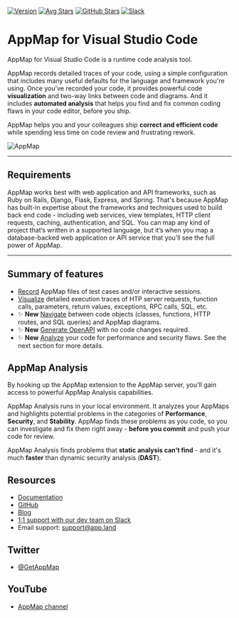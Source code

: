 [![Version](https://img.shields.io/visual-studio-marketplace/v/appland.appmap)](https://marketplace.visualstudio.com/items?itemName=appland.appmap)
[![Avg Stars](https://img.shields.io/visual-studio-marketplace/stars/appland.appmap)](https://marketplace.visualstudio.com/items?itemName=appland.appmap)
[![GitHub Stars](https://img.shields.io/github/stars/applandinc/vscode-appland?style=social)](https://marketplace.visualstudio.com/items?itemName=appland.appmap)
[![Slack](https://img.shields.io/badge/Slack-Join%20the%20community-green)](https://appmap.io/slack)

# AppMap for Visual Studio Code

AppMap for Visual Studio Code is a runtime code analysis tool.

AppMap records detailed traces of your code, using a simple configuration that includes many useful
defaults for the language and framework you're using. Once you've recorded your code, it provides
powerful code **visualization** and two-way links between code and diagrams. And it includes
**automated analysis** that helps you find and fix common coding flaws in your code editor, before
you ship.

AppMap helps you and your colleagues ship **correct and efficient code** while spending less time on
code review and frustrating rework.

![AppMap](https://vscode-appmap.s3.us-east-2.amazonaws.com/media/vscode-sidebyside.png)

---

## Requirements

AppMap works best with web application and API frameworks, such as Ruby on Rails, Django, Flask,
Express, and Spring. That's because AppMap has built-in expertise about the frameworks and
techniques used to build back end code - including web services, view templates, HTTP client
requests, caching, authentication, and SQL. You can map any kind of project that’s written in a
supported language, but it’s when you map a database-backed web application or API service that
you’ll see the full power of AppMap.

---

## Summary of features

- [Record](https://www.youtube.com/watch?v=-TWop5gpsFA) AppMap files of test cases and/or
  interactive sessions.
- [Visualize](https://www.youtube.com/watch?v=LM8zqPUVlhI) detailed execution traces of HTP server
  requests, function calls, parameters, return values, exceptions, RPC calls, SQL, etc.
- &#x2728; **New** [Navigate](https://www.youtube.com/watch?v=_BiumbIh3-E) between code objects
  (classes, functions, HTTP routes, and SQL queries) and AppMap diagrams.
- &#x2728; **New** [Generate OpenAPI](https://www.youtube.com/watch?v=kPsTWA1AxmM&t=92s) with no
  code changes required.
- &#x2728; **New** [Analyze](https://www.youtube.com/watch?v=eAvPX5PFp7o) your code for performance
  and security flaws. See the next section for more details.

## AppMap Analysis

By hooking up the AppMap extension to the AppMap server, you'll gain access to powerful AppMap
Analysis capabilities.

AppMap Analysis runs in your local environment. It analyzes your AppMaps and highlights potential
problems in the categories of **Performance**, **Security**, and **Stability**. AppMap finds these
problems as you code, so you can investigate and fix them right away - **before you commit** and
push your code for review.

AppMap Analysis finds problems that **static analysis can't find** - and it's much **faster** than
dynamic security analysis (**DAST**).

## Resources

- [Documentation](https://appmap.io/docs/appmap-overview.html)
- [GitHub](https://github.com/applandinc)
- [Blog](https://appmap.io/blog/)
- [1:1 support with our dev team on Slack](https://appmap.io/slack)
- Email support: [support@app.land](mailto:support@appmap.io)

## Twitter

- [@GetAppMap](https://twitter.com/getappmap)

## YouTube

- [AppMap channel](https://www.youtube.com/channel/UCxVv4gVnr2Uf2PSzoELZUcg)
